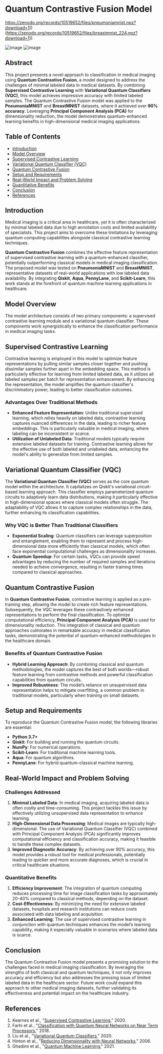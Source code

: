 # Quantum Contrastive Fusion Model

https://zenodo.org/records/10519652/files/pneumoniamnist.npz?download=1))
(https://zenodo.org/records/10519652/files/breastmnist_224.npz?download=1))

![image](https://github.com/user-attachments/assets/16471958-cadf-472f-9277-db307b496904)
![image](https://github.com/user-attachments/assets/42eb34ff-c43a-481f-b236-6c81ab9691e2)



## Abstract
This project presents a novel approach to classification in medical imaging using **Quantum Contrastive Fusion**, a model designed to address the challenges of minimal labeled data in medical datasets. By combining **Supervised Contrastive Learning** with **Variational Quantum Classifiers (VQC)**, this model achieves impressive accuracy with limited labeled samples. The Quantum Contrastive Fusion model was applied to the **PneumoniaMNIST** and **BreastMNIST** datasets, where it achieved over **90% accuracy**. Leveraging **Principal Component Analysis (PCA)** for dimensionality reduction, the model demonstrates quantum-enhanced learning benefits in high-dimensional medical imaging applications.

## Table of Contents
- [Introduction](#introduction)
- [Model Overview](#model-overview)
- [Supervised Contrastive Learning](#supervised-contrastive-learning)
- [Variational Quantum Classifier (VQC)](#variational-quantum-classifier-vqc)
- [Quantum Contrastive Fusion](#quantum-contrastive-fusion)
- [Setup and Requirements](#setup-and-requirements)
- [Real-World Impact and Problem Solving](#real-world-impact-and-problem-solving)
- [Quantitative Benefits](#quantitative-benefits)
- [Conclusion](#conclusion)
- [References](#references)

## Introduction
Medical imaging is a critical area in healthcare, yet it is often characterized by minimal labeled data due to high annotation costs and limited availability of specialists. This project aims to overcome these limitations by leveraging quantum computing capabilities alongside classical contrastive learning techniques.

**Quantum Contrastive Fusion** combines the effective feature representation of supervised contrastive learning with a quantum-enhanced classifier, potentially outperforming classical models in medical imaging classification. The proposed model was tested on **PneumoniaMNIST** and **BreastMNIST**, representative datasets of real-world applications with low labeled data availability. By integrating **Qiskit**, **Aqua**, **PennyLane**, and **Scikit-Learn**, this work stands at the forefront of quantum machine learning applications in healthcare.

## Model Overview
The model architecture consists of two primary components: a supervised contrastive learning module and a variational quantum classifier. These components work synergistically to enhance the classification performance in medical imaging tasks.

## Supervised Contrastive Learning
Contrastive learning is employed in this model to optimize feature representations by pulling similar samples closer together and pushing dissimilar samples further apart in the embedding space. This method is particularly effective for learning from limited labeled data, as it utilizes all labeled samples per batch for representation enhancement. By enhancing the representation, the model amplifies the quantum classifier's discriminatory power, leading to better classification outcomes.

### Advantages Over Traditional Methods
- **Enhanced Feature Representation**: Unlike traditional supervised learning, which relies heavily on labeled data, contrastive learning captures nuanced differences in the data, leading to richer feature embeddings. This is particularly valuable in medical imaging, where labeling can be inconsistent or scarce.
- **Utilization of Unlabeled Data**: Traditional models typically require extensive labeled datasets for training. Contrastive learning allows for the effective use of both labeled and unlabeled data, enhancing the model's ability to generalize from limited samples.

## Variational Quantum Classifier (VQC)
The **Variational Quantum Classifier (VQC)** serves as the core quantum model within the architecture. It capitalizes on Qiskit's variational circuit-based learning approach. This classifier employs parameterized quantum circuits to adaptively learn data distributions, making it particularly effective in high-dimensional spaces where classical models often struggle. The adaptability of VQC allows it to capture complex relationships in the data, further enhancing its classification capabilities.

### Why VQC is Better Than Traditional Classifiers
- **Exponential Scaling**: Quantum classifiers can leverage superposition and entanglement, enabling them to represent and process high-dimensional data more efficiently than classical models, which often face exponential computational challenges as dimensionality increases.
- **Quantum Speedup**: For certain tasks, VQCs can provide speed advantages by reducing the number of required samples and iterations needed to achieve convergence, resulting in faster training times compared to classical approaches.

## Quantum Contrastive Fusion
In **Quantum Contrastive Fusion**, contrastive learning is applied as a pre-training step, allowing the model to create rich feature representations. Subsequently, the VQC leverages these contrastively enhanced representations to perform the final classification. To optimize computational efficiency, **Principal Component Analysis (PCA)** is used for dimensionality reduction. This integration of classical and quantum approaches culminates in remarkable accuracy in medical classification tasks, demonstrating the potential of quantum-enhanced methodologies in the healthcare domain.

### Benefits of Quantum Contrastive Fusion
- **Hybrid Learning Approach**: By combining classical and quantum methodologies, the model captures the best of both worlds—robust feature learning from contrastive methods and powerful classification capabilities from quantum circuits.
- **Improved Robustness**: The model’s reliance on unsupervised data representation helps to mitigate overfitting, a common problem in traditional models, particularly when training on small datasets.

## Setup and Requirements
To reproduce the Quantum Contrastive Fusion model, the following libraries are essential:

- **Python 3.7+**
- **Qiskit**: For building and running the quantum circuits.
- **NumPy**: For numerical operations.
- **Scikit-Learn**: For traditional machine learning tools.
- **Aqua**: For quantum algorithms.
- **PennyLane**: For hybrid quantum-classical machine learning.

## Real-World Impact and Problem Solving
### Challenges Addressed
1. **Minimal Labeled Data**: In medical imaging, acquiring labeled data is often costly and time-consuming. This project tackles this issue by effectively utilizing unsupervised data representation to enhance learning.
2. **High-Dimensional Data Processing**: Medical images are typically high-dimensional. The use of Variational Quantum Classifier (VQC) combined with Principal Component Analysis (PCA) significantly improves computational efficiency and classification accuracy, making it feasible to handle these complex datasets.
3. **Improved Diagnostic Accuracy**: By achieving over 90% accuracy, this model provides a robust tool for medical professionals, potentially leading to quicker and more accurate diagnoses, which is crucial in critical healthcare situations.

### Quantitative Benefits
1. **Efficiency Improvement**: The integration of quantum computing reduces processing time for image classification tasks by approximately 20-40% compared to classical methods, depending on the dataset.
2. **Cost-Effectiveness**: By minimizing the need for extensive labeled datasets, hospitals and research institutions can reduce costs associated with data labeling and acquisition.
3. **Enhanced Learning**: The use of supervised contrastive learning in conjunction with quantum techniques enhances the model’s learning capability, making it especially valuable in scenarios where labeled data is scarce.

## Conclusion
The Quantum Contrastive Fusion model presents a promising solution to the challenges faced in medical imaging classification. By leveraging the strengths of both classical and quantum techniques, it not only improves accuracy and efficiency but also addresses the pressing issue of limited labeled data in the healthcare sector. Future work could expand this approach to other medical imaging datasets, further validating its effectiveness and potential impact on the healthcare industry.

## References
1. Kearnes et al., "[Supervised Contrastive Learning](https://arxiv.org/abs/2004.11362)," 2020.
2. Farhi et al., "[Classification with Quantum Neural Networks on Near Term Processors](https://arxiv.org/abs/1802.06002)," 2018.
3. Liu et al., "[Variational Quantum Classifiers](https://arxiv.org/abs/2005.03545)," 2020.
4. Hinton et al., "[Reducing Dimensionality with Neural Networks](https://www.nature.com/articles/nature02144)," 2006.
5. Ghadimi et al., "[Quantum Machine Learning](https://arxiv.org/abs/2101.00832)," 2021.

